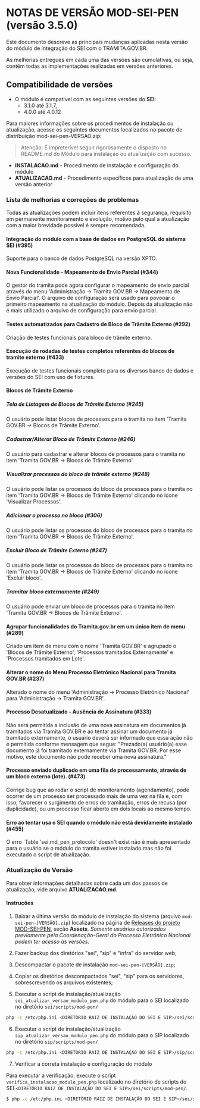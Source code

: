 # NOTAS DE VERSÃO MOD-SEI-PEN (versão 3.5.0)

Este documento descreve as principais mudanças aplicadas nesta versão do módulo de integração do SEI com o TRAMITA.GOV.BR.

As melhorias entregues em cada uma das versões são cumulativas, ou seja, contêm todas as implementações realizadas em versões anteriores.

## Compatibilidade de versões
* O módulo é compatível com as seguintes versões do **SEI**:
    * 3.1.0 até 3.1.7, 
    * 4.0.0 até 4.0.12

Para maiores informações sobre os procedimentos de instalação ou atualização, acesse os seguintes documentos localizados no pacote de distribuição mod-sei-pen-VERSAO.zip:
> Atenção: É impreterível seguir rigorosamente o disposto no README.md do Módulo para instalação ou atualização com sucesso.
* **INSTALACAO.md** - Procedimento de instalação e configuração do módulo
* **ATUALIZACAO.md** - Procedimento específicos para atualização de uma versão anterior

### Lista de melhorias e correções de problemas

Todas as atualizações podem incluir itens referentes à segurança, requisito em permanente monitoramento e evolução, motivo pelo qual a atualização com a maior brevidade possível é sempre recomendada.

#### Integração do módulo com a base de dados em PostgreSQL do sistema SEI (#395)

Suporte para o banco de dados PostgreSQL na versão XPTO.

#### Nova Funcionalidade - Mapeamento de Envio Parcial (#344)

O gestor do tramita pode agora configurar o mapeamento de envio parcial através do menu 'Administração -> Tramita GOV.BR -> Mapeamento de Envio Parcial'. O arquivo de configuração será usado para povooar o primeiro mapeamento na atualização do módulo. Depois da atualização não é mais utilizado o arquivo de configuração para envio parcial.

#### Testes automatizados para Cadastro de Bloco de Trâmite Externo (#292)

Criação de testes funcionais para bloco de trâmite externo.

#### Execução de rodadas de testes completos referentes do blocos de tramite externo (#433)

Execução de testes funcionais completo para os diversos banco de dados e versões do SEI com uso de fixtures.

#### Blocos de Trâmite Externo

##### Tela de Listagem de Blocos de Trâmite Externo (#245)

O usuário pode listar blocos de processos para o tramita no item 'Tramita GOV.BR -> Blocos de Trâmite Externo'.

##### Cadastrar/Alterar Bloco de Trâmite Externo (#246)

O usuário para cadastrar e alterar blocos de processos para o tramita no item 'Tramita GOV.BR -> Blocos de Trâmite Externo'.

##### Visualizar processos do bloco de trâmite externo (#248)

O usuário pode listar os processos do bloco de processos para o tramita no item 'Tramita GOV.BR -> Blocos de Trâmite Externo' clicando no ícone 'Visualizar Processos'.

##### Adicionar o processo no bloco (#306)

O usuário pode listar os processos do bloco de processos para o tramita no item 'Tramita GOV.BR -> Blocos de Trâmite Externo'.

##### Excluir Bloco de Trâmite Externo (#247)

O usuário pode listar os processos do bloco de processos para o tramita no item 'Tramita GOV.BR -> Blocos de Trâmite Externo' clicando no ícone 'Excluir bloco'.

##### Tramitar bloco externamente (#249)

O usuário pode enviar um bloco de processos para o tramita no item 'Tramita GOV.BR -> Blocos de Trâmite Externo'.

#### Agrupar funcionalidades do Tramita.gov.br em um único item de menu (#289)

Criado um item de menu com o nome 'Tramita GOV.BR' e agrupado o 'Blocos de Trâmite Externo', 'Processos tramitados Externamente' e 'Processos tramitados em Lote'. 

#### Alterar o nome do Menu Processo Eletrônico Nacional para Tramita GOV.BR (#237)

Alterado o nome do menu 'Administração -> Processo Eletrônico Nacional' para 'Administração -> Tramita GOV.BR'.

#### Processo Desatualizado - Ausência de Assinatura (#333)

Não será permitida a inclusão de uma nova assinatura em documentos já tramitados via Tramita GOV.BR e ao tentar assinar um documento já tramitado externamente, o usuário deverá ser informado que essa ação não é permitida conforme mensagem que segue:
"Prezado(a) usuário(a) esse documento já foi tramitado externamente via Tramita GOV.BR. Por esse motivo, este documento não pode receber uma nova assinatura."

#### Processo enviado duplicado em uma fila de processamento, através de um bloco externo (lote). (#473)

Corrige bug que ao rodar o script de monitoramento (agendamento), pode ocorrer de um processo ser processado mais de uma vez na fila e, com isso, favorecer o surgimento de erros de tramitação, erros de recusa (por duplicidade), ou um processo ficar aberto em dois locais ao mesmo tempo.

#### Erro ao tentar usa o SEI quando o módulo não está devidamente instalado (#455)

O erro `Table 'sei.md_pen_protocolo' doesn't exist não é mais apresentado para o usuário se o módulo do tramita estiver instalado mas não foi executado o script de atualização. 

### Atualização de Versão

Para obter informações detalhadas sobre cada um dos passos de atualização, vide arquivo **ATUALIZACAO.md**.

#### Instruções

1. Baixar a última versão do módulo de instalação do sistema (arquivo `mod-sei-pen-[VERSÃO].zip`) localizado na página de [Releases do projeto MOD-SEI-PEN](https://github.com/spbgovbr/mod-sei-pen/releases), seção **Assets**. _Somente usuários autorizados previamente pela Coordenação-Geral do Processo Eletrônico Nacional podem ter acesso às versões._

2. Fazer backup dos diretórios "sei", "sip" e "infra" do servidor web;

3. Descompactar o pacote de instalação `mod-sei-pen-[VERSÃO].zip`;

4. Copiar os diretórios descompactados "sei", "sip" para os servidores, sobrescrevendo os arquivos existentes;

5. Executar o script de instalação/atualização `sei_atualizar_versao_modulo_pen.php` do módulo para o SEI localizado no diretório `sei/scripts/mod-pen/`

```bash
php -c /etc/php.ini <DIRETÓRIO RAIZ DE INSTALAÇÃO DO SEI E SIP>/sei/scripts/mod-pen/sei_atualizar_versao_modulo_pen.php
```

6. Executar o script de instalação/atualização `sip_atualizar_versao_modulo_pen.php` do módulo para o SIP localizado no diretório `sip/scripts/mod-pen/`

```bash
php -c /etc/php.ini <DIRETÓRIO RAIZ DE INSTALAÇÃO DO SEI E SIP>/sip/scripts/mod-pen/sip_atualizar_versao_modulo_pen.php
```

7. Verificar a correta instalação e configuração do módulo

Para executar a verificação, execute o script ```verifica_instalacao_modulo_pen.php``` localizado no diretório de scripts do SEI ```<DIRETÓRIO RAIZ DE INSTALAÇÃO DO SEI E SIP>/sei/scripts/mod-pen/```.

```bash
$ php -c /etc/php.ini <DIRETÓRIO RAIZ DE INSTALAÇÃO DO SEI E SIP>/sei/scripts/mod-pen/verifica_instalacao_modulo_pen.php
``` 
